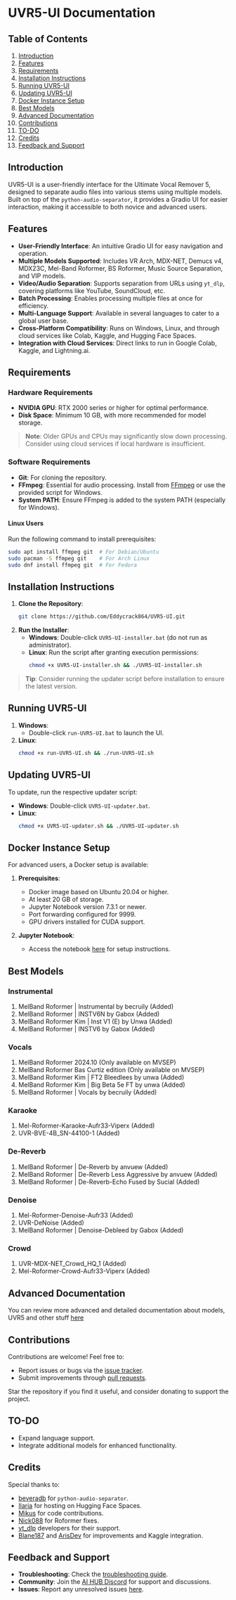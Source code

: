 # UVR5-UI Documentation

## Table of Contents
1. [Introduction](#introduction)
2. [Features](#features)
3. [Requirements](#requirements)
4. [Installation Instructions](#installation-instructions)
5. [Running UVR5-UI](#running-uvr5-ui)
6. [Updating UVR5-UI](#updating-uvr5-ui)
7. [Docker Instance Setup](#docker-instance-setup)
8. [Best Models](#best-models)
9. [Advanced Documentation](#advanced-documentation)
10. [Contributions](#contributions)
11. [TO-DO](#to-do)
12. [Credits](#credits)
13. [Feedback and Support](#feedback-and-support)

## Introduction
UVR5-UI is a user-friendly interface for the Ultimate Vocal Remover 5, designed to separate audio files into various stems using multiple models. Built on top of the `python-audio-separator`, it provides a Gradio UI for easier interaction, making it accessible to both novice and advanced users.

## Features
- **User-Friendly Interface**: An intuitive Gradio UI for easy navigation and operation.
- **Multiple Models Supported**: Includes VR Arch, MDX-NET, Demucs v4, MDX23C, Mel-Band Roformer, BS Roformer, Music Source Separation, and VIP models.
- **Video/Audio Separation**: Supports separation from URLs using `yt_dlp`, covering platforms like YouTube, SoundCloud, etc.
- **Batch Processing**: Enables processing multiple files at once for efficiency.
- **Multi-Language Support**: Available in several languages to cater to a global user base.
- **Cross-Platform Compatibility**: Runs on Windows, Linux, and through cloud services like Colab, Kaggle, and Hugging Face Spaces.
- **Integration with Cloud Services**: Direct links to run in Google Colab, Kaggle, and Lightning.ai.

## Requirements
### Hardware Requirements
- **NVIDIA GPU**: RTX 2000 series or higher for optimal performance.
- **Disk Space**: Minimum 10 GB, with more recommended for model storage.

> **Note**: Older GPUs and CPUs may significantly slow down processing. Consider using cloud services if local hardware is insufficient.

### Software Requirements
- **Git**: For cloning the repository.
- **FFmpeg**: Essential for audio processing. Install from [FFmpeg](https://ffmpeg.org/download.html) or use the provided script for Windows.
- **System PATH**: Ensure FFmpeg is added to the system PATH (especially for Windows).

#### Linux Users
Run the following command to install prerequisites:
```bash
sudo apt install ffmpeg git  # For Debian/Ubuntu
sudo pacman -S ffmpeg git    # For Arch Linux
sudo dnf install ffmpeg git  # For Fedora
```

## Installation Instructions
1. **Clone the Repository**:
   ```bash
   git clone https://github.com/Eddycrack864/UVR5-UI.git
   ```
2. **Run the Installer**:
   - **Windows**: Double-click `UVR5-UI-installer.bat` (do not run as administrator).
   - **Linux**: Run the script after granting execution permissions:
     ```bash
     chmod +x UVR5-UI-installer.sh && ./UVR5-UI-installer.sh
     ```

> **Tip**: Consider running the updater script before installation to ensure the latest version.

## Running UVR5-UI
1. **Windows**:
   - Double-click `run-UVR5-UI.bat` to launch the UI.
2. **Linux**:
   ```bash
   chmod +x run-UVR5-UI.sh && ./run-UVR5-UI.sh
   ```

## Updating UVR5-UI
To update, run the respective updater script:
- **Windows**: Double-click `UVR5-UI-updater.bat`.
- **Linux**: 
  ```bash
  chmod +x UVR5-UI-updater.sh && ./UVR5-UI-updater.sh
  ```

## Docker Instance Setup
For advanced users, a Docker setup is available:
1. **Prerequisites**:
   - Docker image based on Ubuntu 20.04 or higher.
   - At least 20 GB of storage.
   - Jupyter Notebook version 7.3.1 or newer.
   - Port forwarding configured for 9999.
   - GPU drivers installed for CUDA support.

2. **Jupyter Notebook**:
   - Access the notebook [here](https://github.com/Eddycrack864/UVR5-UI/blob/main/UVR_UI_Jupyter.ipynb) for setup instructions.

## Best Models
### Instrumental
1. MelBand Roformer | Instrumental by becruily (Added)
2. MelBand Roformer | INSTV6N by Gabox (Added)
3. MelBand Roformer Kim | Inst V1 (E) by Unwa (Added)
4. MelBand Roformer | INSTV6 by Gabox (Added)

### Vocals
1. MelBand Roformer 2024.10 (Only available on MVSEP)
2. MelBand Roformer Bas Curtiz edition (Only available on MVSEP)
3. MelBand Roformer Kim | FT2 Bleedlees by unwa (Added)
4. MelBand Roformer Kim | Big Beta 5e FT by unwa (Added)
5. MelBand Roformer | Vocals by becruily (Added)

### Karaoke
1. Mel-Roformer-Karaoke-Aufr33-Viperx (Added)
2. UVR-BVE-4B_SN-44100-1 (Added)

### De-Reverb
1. MelBand Roformer | De-Reverb by anvuew (Added)
2. MelBand Roformer | De-Reverb Less Aggressive by anvuew (Added)
3. MelBand Roformer | De-Reverb-Echo Fused by Sucial (Added)

### Denoise
1. Mel-Roformer-Denoise-Aufr33 (Added)
2. UVR-DeNoise (Added)
3. MelBand Roformer | Denoise-Debleed by Gabox (Added)

### Crowd
1. UVR-MDX-NET_Crowd_HQ_1 (Added)
2. Mel-Roformer-Crowd-Aufr33-Viperx (Added)

## Advanced Documentation
You can review more advanced and detailed documentation about models, UVR5 and other stuff [here](https://docs.google.com/document/d/17fjNvJzj8ZGSer7c7OFe_CNfUKbAxEh_OBv94ZdRG5c/edit?usp=sharing)

## Contributions
Contributions are welcome! Feel free to:
- Report issues or bugs via the [issue tracker](https://github.com/Eddycrack864/UVR5-UI/issues).
- Submit improvements through [pull requests](https://github.com/Eddycrack864/UVR5-UI/pulls).

Star the repository if you find it useful, and consider donating to support the project.

## TO-DO
- Expand language support.
- Integrate additional models for enhanced functionality.

## Credits
Special thanks to:
- [beveradb](https://github.com/beveradb) for `python-audio-separator`.
- [Ilaria](https://github.com/TheStingerX) for hosting on Hugging Face Spaces.
- [Mikus](https://github.com/cappuch) for code contributions.
- [Nick088](https://github.com/Nick088Official) for Roformer fixes.
- [yt_dlp](https://github.com/yt-dlp/yt-dlp) developers for their support.
- [Blane187](https://huggingface.co/Blane187) and [ArisDev](https://github.com/aris-py) for improvements and Kaggle integration.

## Feedback and Support
- **Troubleshooting**: Check the [troubleshooting guide](https://github.com/Eddycrack864/UVR5-UI/blob/main/info/troubleshooting.md).
- **Community**: Join the [AI HUB Discord](https://discord.gg/aihub) for support and discussions.
- **Issues**: Report any unresolved issues [here](https://github.com/Eddycrack864/UVR5-UI/issues).

